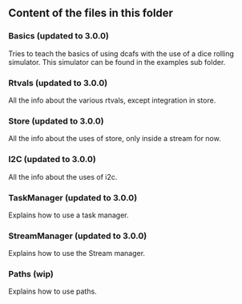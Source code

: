 ## Content of the files in this folder

### Basics (updated to 3.0.0)
Tries to teach the basics of using dcafs with the use of a dice rolling simulator.
This simulator can be found in the examples sub folder.

### Rtvals (updated to 3.0.0)

All the info about the various rtvals, except integration in store.

### Store (updated to 3.0.0)

All the info about the uses of store, only inside a stream for now.

### I2C (updated to 3.0.0)

All the info about the uses of i2c.

### TaskManager (updated to 3.0.0)

Explains how to use a task manager.

### StreamManager (updated to 3.0.0)

Explains how to use the Stream manager.

### Paths (wip)

Explains how to use paths.